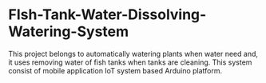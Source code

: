 # FIsh-Tank-Water-Dissolving-Watering-System
This project belongs to automatically watering plants when water need and, it uses removing water of fish tanks when tanks are cleaning. This system consist of mobile application IoT system based Arduino platform.
